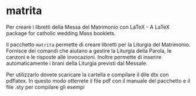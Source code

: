 matrita
=======

Per creare i libretti della Messa del Matrimonio con LaTeX - A LaTeX package for catholic wedding Mass booklets.

Il pacchetto `matrita` permette di creare libretti per la Liturgia del Matrimonio. Fornisce dei comandi che aiutano a gestire la Liturgia della Parola, le canzoni e le risposte alle invocazioni.
Inoltre permette di inserire automaticamente i brani della Liturgia previsti dal Messale.

Per utilizzarlo dovete scaricare la cartella e compilare il dile dtx con pdflatex. In questo modo otterrete il file pdf con il manuale del pacchetto e il file .sty per compilare gli esempi
